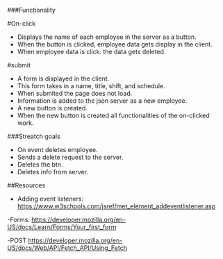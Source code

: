 


###Functionality 

#On-click
- Displays the name of each employee in the server as a button.
- When the button is clicked, employee data gets display in the client.
- When employee data is click: the data gets deleted. 

#submit
- A form is displayed in the client.
- This form takes in a name, title, shift, and schedule.
- When submited the page does not load. 
- Information is added to the json server as a new employee. 
- A new button is created. 
- When the new button is created all functionalities of the on-clicked work. 

###Streatch goals
- On event deletes employee.
- Sends a delete request to the server.
- Deletes the btn.
- Deletes info from server.




##Resources 

- Adding event listeners:
https://www.w3schools.com/jsref/met_element_addeventlistener.asp

-Forms:
https://developer.mozilla.org/en-US/docs/Learn/Forms/Your_first_form

-POST
https://developer.mozilla.org/en-US/docs/Web/API/Fetch_API/Using_Fetch
